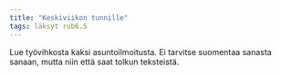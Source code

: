 ```yaml
---
title: "Keskiviikon tunnille"
tags: läksyt rub6.5
---
```


Lue työvihkosta kaksi asuntoilmoitusta. Ei tarvitse suomentaa sanasta sanaan, mutta niin että saat tolkun teksteistä.